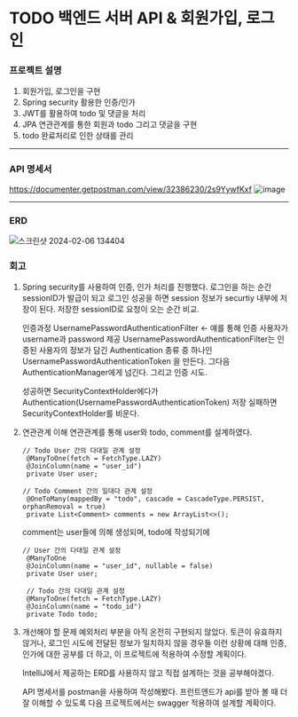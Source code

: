 # TODO 백엔드 서버 API & 회원가입, 로그인

### 프로젝트 설명
1. 회원가입, 로그인을 구현
2. Spring security 활용한 인증/인가
3. JWT를 활용하여 todo 및 댓글을 처리
4. JPA 연관관계를 통한 회원과 todo 그리고 댓글을 구현
5. todo 완료처리로 인한 상태를 관리

---

### API 명세서
https://documenter.getpostman.com/view/32386230/2s9YywfKxf
![image](https://github.com/wooseok50/todo-api/assets/155416976/446f1b93-ae59-43f8-8e87-0bb330ffa394)

---

### ERD
![스크린샷 2024-02-06 134404](https://github.com/wooseok50/todo-api/assets/155416976/d419d141-613d-4880-a49a-81efc4a876fa)

### 회고
1. Spring security를 사용하여 인증, 인가 처리를 진행했다.
   로그인을 하는 순간 sessionID가 발급이 되고 로그인 성공을 하면 session 정보가 securtiy 내부에 저장이 된다.
   저장한 sessionID로 요청이 오는 순간 비교.

   인증과정
   UsernamePasswordAuthenticationFilter <- 얘를 통해 인증
   사용자가 username과 password 제공
   UsernamePasswordAuthenticationFilter는 인증된 사용자의 정보가 담긴 Authentication 종류 중 하나인 UsernamePasswordAuthenticationToken 을 만든다.
   그다음 AuthenticationManager에게 넘긴다. 그리고 인증 시도.

   성공하면 SecurityContextHolder에다가 Authentication(UsernamePasswordAuthenticationToken) 저장
   실패하면 SecurityContextHolder를 비운다.


2. 연관관계 이해
   연관관계를 통해 user와 todo, comment를 설계하였다.
   
   ```
   // Todo User 간의 다대일 관계 설정
    @ManyToOne(fetch = FetchType.LAZY)
    @JoinColumn(name = "user_id")
    private User user;
   
   // Todo Comment 간의 일대다 관계 설정
    @OneToMany(mappedBy = "todo", cascade = CascadeType.PERSIST, orphanRemoval = true)
    private List<Comment> comments = new ArrayList<>();
   ```

   comment는 user들에 의해 생성되며, todo에 작성되기에
   ```
   // User 간의 다대일 관계 설정
    @ManyToOne
    @JoinColumn(name = "user_id", nullable = false)
    private User user;

    // Todo 간의 다대일 관계 설정
    @ManyToOne(fetch = FetchType.LAZY)
    @JoinColumn(name = "todo_id")
    private Todo todo;
   ```

3. 개선해야 할 문제
   예외처리 부분을 아직 온전히 구현되지 않았다.
   토큰이 유효하지 않거나, 로그인 시도에 전달된 정보가 일치하지 않을 경우들 이런 상황에 대해
   인증, 인가에 대한 공부를 더 하고, 이 프로젝트에 적용하여 수정할 계획이다.

   IntelliJ에서 제공하는 ERD를 사용하지 않고 직접 설계하는 것을 공부해야겠다.

   API 명세서를 postman을 사용하여 작성해봤다.
   프런트엔드가 api를 받아 볼 때 더 잘 이해할 수 있도록 다음 프로젝트에서는 swagger 적용하여 설계할 계확이다.
   
   
 
